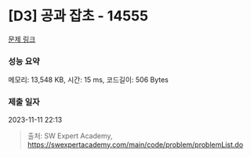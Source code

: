 # [D3] 공과 잡초 - 14555 

[문제 링크](https://swexpertacademy.com/main/code/problem/problemDetail.do?contestProbId=AYGtoa3qARcDFARC) 

### 성능 요약

메모리: 13,548 KB, 시간: 15 ms, 코드길이: 506 Bytes

### 제출 일자

2023-11-11 22:13



> 출처: SW Expert Academy, https://swexpertacademy.com/main/code/problem/problemList.do